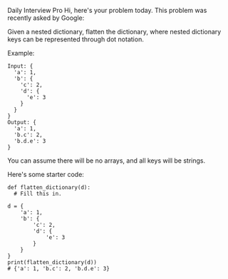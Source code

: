 Daily Interview Pro
Hi, here's your problem today. This problem was recently asked by Google:

Given a nested dictionary, flatten the dictionary, where nested dictionary keys can be represented through dot notation.

Example:
```
Input: {
  'a': 1,
  'b': {
    'c': 2,
    'd': {
      'e': 3
    }
  }
}
Output: {
  'a': 1,
  'b.c': 2,
  'b.d.e': 3
}
```
You can assume there will be no arrays, and all keys will be strings.

Here's some starter code:
```
def flatten_dictionary(d):
  # Fill this in.

d = {
    'a': 1,
    'b': {
        'c': 2,
        'd': {
            'e': 3
        }
    }
}
print(flatten_dictionary(d))
# {'a': 1, 'b.c': 2, 'b.d.e': 3}
```
